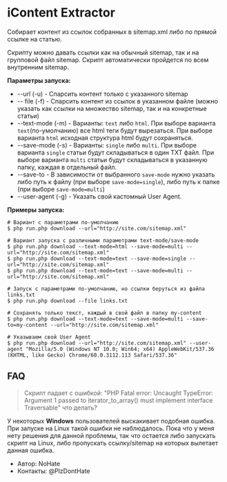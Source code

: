 # iContent Extractor

Собирает контент из ссылок собранных в sitemap.xml либо по прямой ссылке на статью.

Скрипту можно давать ссылки как на обычный sitemap, так и на групповой файл sitemap.
Скрипт автоматически пройдется по всем внутренним sitemap.

**Параметры запуска:**
- --url (-u) - Спарсить контент только с указанного sitemap
- -- file (-f) - Спарсить контент из ссылок в указанном файле (можно указать как ссылки на множество sitemap, так и на конкретные статьи)
- --text-mode (-m) - Варианты: `text` либо `html`. При выборе варианта `text`(по-умолчанию) все html теги будут вырезаться. При выборе варианта `html` исходная структура html будут сохраняться.
- --save-mode (-s) - Варианты: `single` либо `multi`. При выборе варианта `single` статьи будут складываться в один TXT файл. При выборе варианта `multi` статьи будут складываться в указанную папку, каждая в отдельный файл.
- --save-to - В зависимости от выбранного `save-mode` нужно указать либо путь к файлу (при выборе `save-mode=single`), либо путь к папке (при выборе `save-mode=multi`)
- --user-agent (-g) - Указать свой кастомный User Agent.

**Примеры запуска:**
```
# Вариант с параметрами по-умолчанию
$ php run.php download --url="http://site.com/sitemap.xml"

# Вариант запуска с различными параметрами text-mode/save-mode
$ php run.php download --text-mode=html --save-mode=multi --url="http://site.com/sitemap.xml"
$ php run.php download --text-mode=text --save-mode=single --url="http://site.com/sitemap.xml"
$ php run.php download --text-mode=text --save-mode=multi --url="http://site.com/sitemap.xml"

# Запуск с параметрами по-умолчанию, но ссылки беруться из файла links.txt
$ php run.php download --file links.txt

# Сохранять только текст, каждый в свой файл в папку my-content
$ php run.php download --text-mode=text --save-mode=multi --save-to=my-content --url="http://site.com/sitemap.xml"

# Указываем свой User Agent
$ php run.php download --url="http://site.com/sitemap.xml" --user-agent "Mozilla/5.0 (Windows NT 10.0; Win64; x64) AppleWebKit/537.36 (KHTML, like Gecko) Chrome/60.0.3112.113 Safari/537.36"
```

## FAQ

> Скрипт падает с ошибкой: "PHP Fatal error: Uncaught TypeError: Argument 1 passed to iterator_to_array() must implement interface Traversable" что делать?
>
У некоторых __Windows__ пользователей выскакивает подобная ошибка. При запуске на Linux такой ошибки не наблюдалось.
Пока что у меня нету решения для данной проблемы, так что остается либо запускать скрипт на Linux, либо пропускать ссылку/sitemap на которых вылетает данная ошибка.
 

- Автор: NoHate
- Контакты: @PlzDontHate